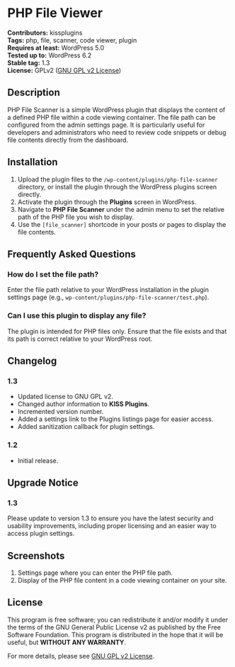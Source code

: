 # PHP File Viewer

**Contributors:** kissplugins  
**Tags:** php, file, scanner, code viewer, plugin  
**Requires at least:** WordPress 5.0  
**Tested up to:** WordPress 6.2  
**Stable tag:** 1.3  
**License:** GPLv2 ([GNU GPL v2 License](https://www.gnu.org/licenses/old-licenses/gpl-2.0.html))

## Description

PHP File Scanner is a simple WordPress plugin that displays the content of a defined PHP file within a code viewing container. The file path can be configured from the admin settings page. It is particularly useful for developers and administrators who need to review code snippets or debug file contents directly from the dashboard.

## Installation

1. Upload the plugin files to the `/wp-content/plugins/php-file-scanner` directory, or install the plugin through the WordPress plugins screen directly.
2. Activate the plugin through the **Plugins** screen in WordPress.
3. Navigate to **PHP File Scanner** under the admin menu to set the relative path of the PHP file you wish to display.
4. Use the `[file_scanner]` shortcode in your posts or pages to display the file contents.

## Frequently Asked Questions

### How do I set the file path?

Enter the file path relative to your WordPress installation in the plugin settings page (e.g., `wp-content/plugins/php-file-scanner/test.php`).

### Can I use this plugin to display any file?

The plugin is intended for PHP files only. Ensure that the file exists and that its path is correct relative to your WordPress root.

## Changelog

### 1.3
- Updated license to GNU GPL v2.
- Changed author information to **KISS Plugins**.
- Incremented version number.
- Added a settings link to the Plugins listings page for easier access.
- Added sanitization callback for plugin settings.

### 1.2
- Initial release.

## Upgrade Notice

### 1.3
Please update to version 1.3 to ensure you have the latest security and usability improvements, including proper licensing and an easier way to access plugin settings.

## Screenshots

1. Settings page where you can enter the PHP file path.
2. Display of the PHP file content in a code viewing container on your site.

## License

This program is free software; you can redistribute it and/or modify it under the terms of the GNU General Public License v2 as published by the Free Software Foundation. This program is distributed in the hope that it will be useful, but **WITHOUT ANY WARRANTY**.

For more details, please see [GNU GPL v2 License](https://www.gnu.org/licenses/old-licenses/gpl-2.0.html).
